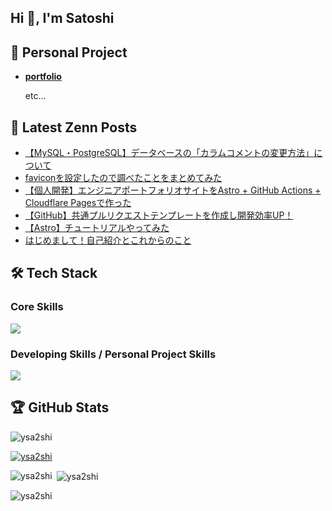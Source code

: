 ## Hi 👋, I'm Satoshi

## 🚀 Personal Project

- [**portfolio**](https://sa2shidev.com/)

   etc...

## 📝 Latest Zenn Posts
<!-- BLOG-POST-LIST:START -->
- [【MySQL・PostgreSQL】データベースの「カラムコメントの変更方法」について](https://zenn.dev/y_satoshi/articles/article-20250620)
- [faviconを設定したので調べたことをまとめてみた](https://zenn.dev/y_satoshi/articles/article-20250608-1)
- [【個人開発】エンジニアポートフォリオサイトをAstro + GitHub Actions + Cloudflare Pagesで作った](https://zenn.dev/y_satoshi/articles/article-20250602-1)
- [【GitHub】共通プルリクエストテンプレートを作成し開発効率UP！](https://zenn.dev/y_satoshi/articles/article-20250526-1)
- [【Astro】チュートリアルやってみた](https://zenn.dev/y_satoshi/articles/article-20250520-1)
- [はじめまして！自己紹介とこれからのこと](https://zenn.dev/y_satoshi/articles/article-20250518-1)
<!-- BLOG-POST-LIST:END -->

## 🛠️ Tech Stack

### Core Skills

<p align="left">
  <a href="https://skillicons.dev">
    <img src="https://skillicons.dev/icons?i=java,python,spring,docker,aws,mysql" />
  </a>
</p>

### Developing Skills / Personal Project Skills

<p align="left">
  <a href="https://skillicons.dev">
    <img src="https://skillicons.dev/icons?i=ts,react,nextjs,astro,tailwindcss,postgres,cloudflare,fastapi" />
  </a>
</p>

## 🏆 GitHub Stats

<p align="left"> <img src="https://komarev.com/ghpvc/?username=ysa2shi&label=Profile%20views&color=0e75b6&style=flat" alt="ysa2shi" /> </p>

<p align="left"> <a href="https://github.com/ryo-ma/github-profile-trophy"><img src="https://github-profile-trophy.vercel.app/?username=ysa2shi" alt="ysa2shi" /></a> </p>

<p><img align="left" src="https://github-readme-stats.vercel.app/api/top-langs?username=ysa2shi&show_icons=true&locale=en&layout=compact" alt="ysa2shi" /></p>

<p>&nbsp;<img align="center" src="https://github-readme-stats.vercel.app/api?username=ysa2shi&show_icons=true&locale=en" alt="ysa2shi" /></p>

<p><img align="center" src="https://github-readme-streak-stats.herokuapp.com/?user=ysa2shi&" alt="ysa2shi" /></p>
